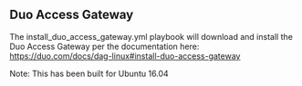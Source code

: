 ## Duo Access Gateway

The install_duo_access_gateway.yml playbook will download and install the Duo Access Gateway per the documentation here: https://duo.com/docs/dag-linux#install-duo-access-gateway

Note: This has been built for Ubuntu 16.04
